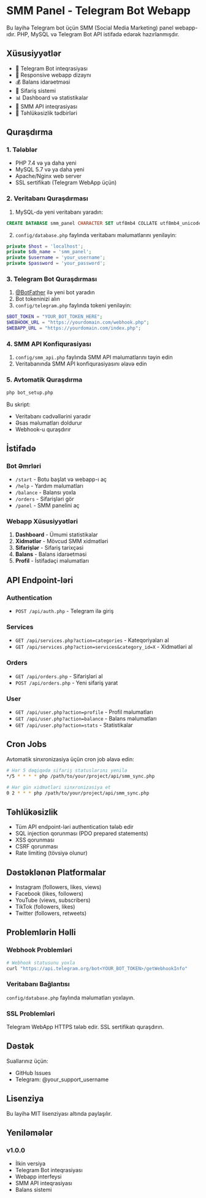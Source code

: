 # SMM Panel - Telegram Bot Webapp

Bu layihə Telegram bot üçün SMM (Social Media Marketing) panel webapp-ıdır. PHP, MySQL və Telegram Bot API istifadə edərək hazırlanmışdır.

## Xüsusiyyətlər

- 🤖 Telegram Bot inteqrasiyası
- 📱 Responsive webapp dizaynı
- 💰 Balans idarəetməsi
- 🛒 Sifariş sistemi
- 📊 Dashboard və statistikalar
- 🔗 SMM API inteqrasiyası
- 🔐 Təhlükəsizlik tədbirləri

## Quraşdırma

### 1. Tələblər

- PHP 7.4 və ya daha yeni
- MySQL 5.7 və ya daha yeni
- Apache/Nginx web server
- SSL sertifikatı (Telegram WebApp üçün)

### 2. Veritabanı Quraşdırması

1. MySQL-də yeni veritabanı yaradın:
```sql
CREATE DATABASE smm_panel CHARACTER SET utf8mb4 COLLATE utf8mb4_unicode_ci;
```

2. `config/database.php` faylında veritabanı məlumatlarını yeniləyin:
```php
private $host = 'localhost';
private $db_name = 'smm_panel';
private $username = 'your_username';
private $password = 'your_password';
```

### 3. Telegram Bot Quraşdırması

1. [@BotFather](https://t.me/botfather) ilə yeni bot yaradın
2. Bot tokeninizi alın
3. `config/telegram.php` faylında tokeni yeniləyin:
```php
$BOT_TOKEN = "YOUR_BOT_TOKEN_HERE";
$WEBHOOK_URL = "https://yourdomain.com/webhook.php";
$WEBAPP_URL = "https://yourdomain.com/index.php";
```

### 4. SMM API Konfiqurasiyası

1. `config/smm_api.php` faylında SMM API məlumatlarını təyin edin
2. Veritabanında SMM API konfiqurasiyasını əlavə edin

### 5. Avtomatik Quraşdırma

```bash
php bot_setup.php
```

Bu skript:
- Veritabanı cədvəllərini yaradır
- Əsas məlumatları doldurur
- Webhook-u quraşdırır

## İstifadə

### Bot Əmrləri

- `/start` - Botu başlat və webapp-ı aç
- `/help` - Yardım məlumatları
- `/balance` - Balansı yoxla
- `/orders` - Sifarişləri gör
- `/panel` - SMM panelini aç

### Webapp Xüsusiyyətləri

1. **Dashboard** - Ümumi statistikalar
2. **Xidmətlər** - Mövcud SMM xidmətləri
3. **Sifarişlər** - Sifariş tarixçəsi
4. **Balans** - Balans idarəetməsi
5. **Profil** - İstifadəçi məlumatları

## API Endpoint-ləri

### Authentication
- `POST /api/auth.php` - Telegram ilə giriş

### Services
- `GET /api/services.php?action=categories` - Kateqoriyaları al
- `GET /api/services.php?action=services&category_id=X` - Xidmətləri al

### Orders
- `GET /api/orders.php` - Sifarişləri al
- `POST /api/orders.php` - Yeni sifariş yarat

### User
- `GET /api/user.php?action=profile` - Profil məlumatları
- `GET /api/user.php?action=balance` - Balans məlumatları
- `GET /api/user.php?action=stats` - Statistikalar

## Cron Jobs

Avtomatik sinxronizasiya üçün cron job əlavə edin:

```bash
# Hər 5 dəqiqədə sifariş statuslarını yenilə
*/5 * * * * php /path/to/your/project/api/smm_sync.php

# Hər gün xidmətləri sinxronizasiya et
0 2 * * * php /path/to/your/project/api/smm_sync.php
```

## Təhlükəsizlik

- Tüm API endpoint-ləri authentication tələb edir
- SQL injection qorunması (PDO prepared statements)
- XSS qorunması
- CSRF qorunması
- Rate limiting (tövsiyə olunur)

## Dəstəklənən Platformalar

- Instagram (followers, likes, views)
- Facebook (likes, followers)
- YouTube (views, subscribers)
- TikTok (followers, likes)
- Twitter (followers, retweets)

## Problemlərin Həlli

### Webhook Problemləri
```bash
# Webhook statusunu yoxla
curl "https://api.telegram.org/bot<YOUR_BOT_TOKEN>/getWebhookInfo"
```

### Veritabanı Bağlantısı
`config/database.php` faylında məlumatları yoxlayın.

### SSL Problemləri
Telegram WebApp HTTPS tələb edir. SSL sertifikatı quraşdırın.

## Dəstək

Suallarınız üçün:
- GitHub Issues
- Telegram: @your_support_username

## Lisenziya

Bu layihə MIT lisenziyası altında paylaşılır.

## Yeniləmələr

### v1.0.0
- İlkin versiya
- Telegram Bot inteqrasiyası
- Webapp interfeysi
- SMM API inteqrasiyası
- Balans sistemi